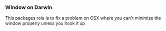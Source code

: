 ### Window on Darwin
This packages role is to fix a problem on OSX where you can't minimize the window properly unless you hook it up
